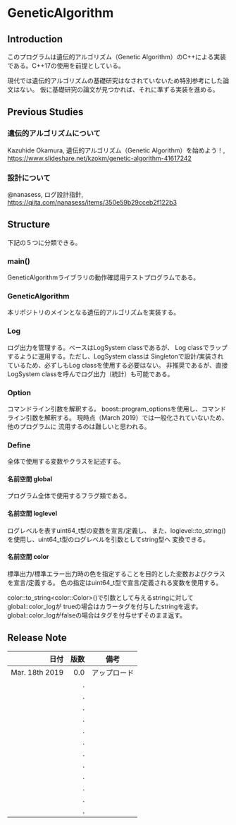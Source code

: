 # GeneticAlgorithm


## Introduction 

このプログラムは遺伝的アルゴリズム（Genetic Algorithm）のC++による実装である。C++17の使用を前提としている。

現代では遺伝的アルゴリズムの基礎研究はなされていないため特別参考にした論文はない。
仮に基礎研究の論文が見つかれば、それに準ずる実装を進める。

## Previous Studies

### 遺伝的アルゴリズムについて
Kazuhide Okamura,  遺伝的アルゴリズム（Genetic Algorithm）を始めよう！, https://www.slideshare.net/kzokm/genetic-algorithm-41617242

### 設計について
@nanasess, ログ設計指針, https://qiita.com/nanasess/items/350e59b29cceb2f122b3
## Structure

下記の５つに分類できる。

### main()
  GeneticAlgorithmライブラリの動作確認用テストプログラムである。

### GeneticAlgorithm
  本リポジトリのメインとなる遺伝的アルゴリズムを実装する。

### Log
  ログ出力を管理する。ベースはLogSystem classであるが、
  Log classでラップするように運用する。ただし、LogSystem classは
  Singletonで設計/実装されているため、必ずしもLog classを使用する必要はない。
  非推奨であるが、直接LogSystem classを呼んでログ出力（統計）も可能である。

### Option
  コマンドライン引数を解釈する。
  boost::program_optionsを使用し、コマンドライン引数を解釈する。
  現時点（March 2019）では一般化されていないため、他のプログラムに
  流用するのは難しいと思われる。

### Define
  全体で使用する変数やクラスを記述する。
  
#### 名前空間 global
  プログラム全体で使用するフラグ類である。

#### 名前空間 loglevel
  ログレベルを表すuint64_t型の変数を宣言/定義し、
  また、loglevel::to_string()を使用し、uint64_t型のログレベルを引数としてstring型へ
  変換できる。

#### 名前空間 color
  標準出力/標準エラー出力時の色を指定することを目的とした変数およびクラスを宣言/定義する。
  色の指定はuint64_t型で宣言/定義される変数を使用する。

  color::to_string&lt;color::Color&gt;()で引数として与えるstringに対してglobal::color_logが
  trueの場合はカラータグを付与したstringを返す。
  global::color_logがfalseの場合はタグを付与せずそのまま返す。

## Release Note

| 日付 | 版数 | 備考 |
| ---: | ---: | ---  |
| Mar. 18th 2019 | 0.0 | アップロード |
|                |  .  |              |
|                |  .  |              |
|                |  .  |              |
|                |  .  |              |
|                |  .  |              |
|                |  .  |              |
|                |  .  |              |
|                |  .  |              |
|                |  .  |              |
|                |  .  |              |
|                |  .  |              |
|                |  .  |              |
